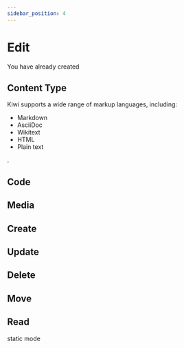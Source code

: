 ```yaml
---
sidebar_position: 4
---
```

# Edit

You have already created

## Content Type

Kiwi supports a wide range of markup languages, including:

* Markdown
* AsciiDoc
* Wikitext
* HTML
* Plain text

. 

## Code



## Media

## Create

## Update

## Delete

## Move

## Read

static mode
